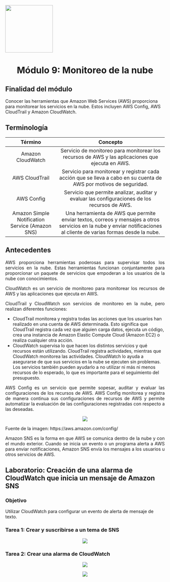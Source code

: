 <p align="left">
  <img src="https://semanadelcannabis.cayetano.edu.pe/assets/img/logo-upch.png" width="150">
  <h1 align="center">Módulo 9: Monitoreo de la nube</h1>
</p>

## Finalidad del módulo
Conocer las herramientas que Amazon Web Services (AWS) proporciona para monitorear los servicios en la nube. Estos incluyen AWS Config, AWS CloudTrail y Amazon CloudWatch.

## Terminología
| Término  | Concepto  |
| :------------: | :------------: |
| Amazon CloudWatch  | Servicio de monitoreo para monitorear los recursos de AWS y las aplicaciones que ejecuta en AWS.  |
| AWS CloudTrail  | Servicio para monitorear y registrar cada acción que se lleva a cabo en su cuenta de AWS por motivos de seguridad.  |
| AWS Config  | Servicio que permite analizar, auditar y evaluar las configuraciones de los recursos de AWS.  |
| Amazon Simple Notification Service (Amazon SNS)  | Una herramienta de AWS que permite enviar textos, correos y mensajes a otros servicios en la nube y enviar notificaciones al cliente de varias formas desde la nube.  |

## Antecedentes
<p align="justify">
AWS proporciona herramientas poderosas para supervisar todos los servicios en la nube. Estas herramientas funcionan conjuntamente para proporcionar un paquete de servicios que empoderan a los usuarios de la nube con conocimientos.</p>
<p align="justify">
CloudWatch es un servicio de monitoreo para monitorear los recursos de AWS y las aplicaciones que ejecuta en AWS.</p>
<p align="justify">
CloudTrail y CloudWatch son servicios de monitoreo en la nube, pero realizan diferentes funciones:</p>

- CloudTrail monitorea y registra todas las acciones que los usuarios han realizado en una cuenta de AWS determinada. Esto significa que CloudTrail registra cada vez que alguien carga datos, ejecuta un código, crea una instancia de Amazon Elastic Compute Cloud (Amazon EC2) o realiza cualquier otra acción.
- CloudWatch supervisa lo que hacen los distintos servicios y qué recursos están utilizando. CloudTrail registra actividades, mientras que CloudWatch monitorea las actividades. CloudWatch lo ayuda a asegurarse de que sus servicios en la nube se ejecuten sin problemas. Los servicios también pueden ayudarlo a no utilizar ni más ni menos recursos de lo esperado, lo que es importante para el seguimiento del presupuesto.

<p align="justify">
AWS Config es un servicio que permite sopesar, auditar y evaluar las configuraciones de los recursos de AWS. AWS Config monitorea y registra de manera continua sus configuraciones de recursos de AWS y permite automatizar la evaluación de las configuraciones registradas con respecto a las deseadas.</p>

<p align= "center">
  <img src="https://github.com/EdwinJaraOFC/CDRPersonal/assets/150296803/50b80484-68b9-4461-bcab-f0ca77b0c383">
</p>
Fuente de la imagen: https://aws.amazon.com/config/

<p align="justify">
Amazon SNS es la forma en que AWS se comunica dentro de la nube y con el mundo exterior. Cuando se inicia un evento o un programa alerta a AWS para enviar notificaciones, Amazon SNS envía los mensajes a los usuarios u otros servicios de AWS.</p>

## Laboratorio: Creación de una alarma de CloudWatch que inicia un mensaje de Amazon SNS
### Objetivo
Utilizar CloudWatch para configurar un evento de alerta de mensaje de texto.

### Tarea 1: Crear y suscribirse a un tema de SNS
<p align= "center">
  <img src="https://github.com/EdwinJaraOFC/CDRPersonal/assets/150296803/33d5827e-5f55-46de-8b71-3a7a6d7ccd23">
</p>

### Tarea 2: Crear una alarma de CloudWatch
<p align= "center">
  <img src="https://github.com/EdwinJaraOFC/CDRPersonal/assets/150296803/57d3aaf2-4d7a-4749-b146-4b210d67a2c7">
</p>
<p align= "center">
  <img src="https://github.com/EdwinJaraOFC/CDRPersonal/assets/150296803/d3e947f0-3571-4538-8a13-4cc1108f5bcc">
</p>
